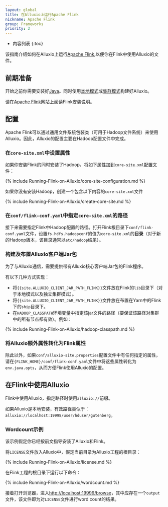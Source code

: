 ```yaml
---
layout: global
title: 在Alluxio上运行Apache Flink
nickname: Apache Flink
group: Frameworks
priority: 2
---
```


* 内容列表
{:toc}

该指南介绍如何在Alluxio上运行[Apache Flink](http://flink.apache.org/),以便你在Flink中使用Alluxio的文件。

## 前期准备

开始之前你需要安装好[Java](Java-Setup.html)。同时使用[本地模式](Running-Alluxio-Locally.html)或[集群模式](Running-Alluxio-on-a-Cluster.html)构建好Alluxio。

请在[Apache Flink](http://flink.apache.org/)网站上阅读Flink安装说明。

## 配置

Apache Flink可以通过通用文件系统包装类（可用于Hadoop文件系统）来使用Alluxio。因此，Alluxio的配置主要在Hadoop配置文件中完成。


### 在`core-site.xml`中设置属性

如果你安装Flink的同时安装了Hadoop，将如下属性加到`core-site.xml`配置文件：

{% include Running-Flink-on-Alluxio/core-site-configuration.md %}

如果你没有安装Hadoop，创建一个包含以下内容的`core-site.xml`文件

{% include Running-Flink-on-Alluxio/create-core-site.md %}

### 在`conf/flink-conf.yaml`中指定`core-site.xml`的路径

接下来需要指定Flink中Hadoop配置的路径。打开Flink根目录下`conf/flink-conf.yaml`文件，设置`fs.hdfs.hadoopconf`的值为`core-site.xml`的**目录**（对于新的Hadoop版本，该目录通常以`etc/hadoop`结尾）。

### 构建及布置Alluxio客户端Jar包

为了与Alluxio通信，需要提供带有Alluxio核心客户端Jar包的Flink程序。

有以下几种方式实现：

- 将`{{site.ALLUXIO_CLIENT_JAR_PATH_FLINK}}`文件放在Flink的`lib`目录下（对于本地模式以及独立集群模式）。
- 将`{{site.ALLUXIO_CLIENT_JAR_PATH_FLINK}}`文件放在布置在Yarn中的Flink下的`ship`目录下。
- 在`HADOOP_CLASSPATH`环境变量中指定该jar文件的路径（要保证该路径对集群中的所有节点都有效）。例如：

{% include Running-Flink-on-Alluxio/hadoop-classpath.md %}

### 将Alluxio额外属性转化为Flink属性

除此以外，如果`conf/alluxio-site.properties`配置文件中有任何指定的属性，请在`{FLINK_HOME}/conf/flink-conf.yaml`文件中将这些属性转化为`env.java.opts`，从而方便Flink使用Alluxio的配置。

## 在Flink中使用Alluxio

Flink中使用Alluxio，指定路径时使用`alluxio://`前缀。

如果Alluxio是本地安装，有效路径类似于：
`alluxio://localhost:19998/user/hduser/gutenberg`。

### Wordcount示例

该示例假定你已经按前文指导安装了Alluxio和Flink。

将`LICENSE`文件放入Alluxio中，假定当前目录为Alluxio工程的根目录：

{% include Running-Flink-on-Alluxio/license.md %}

在Flink工程的根目录下运行以下命令：

{% include Running-Flink-on-Alluxio/wordcount.md %}

接着打开浏览器，进入[http://localhost:19999/browse](http://localhost:19999/browse)，其中应存在一个`output`文件，该文件即为对`LICENSE`文件进行word count的结果。
